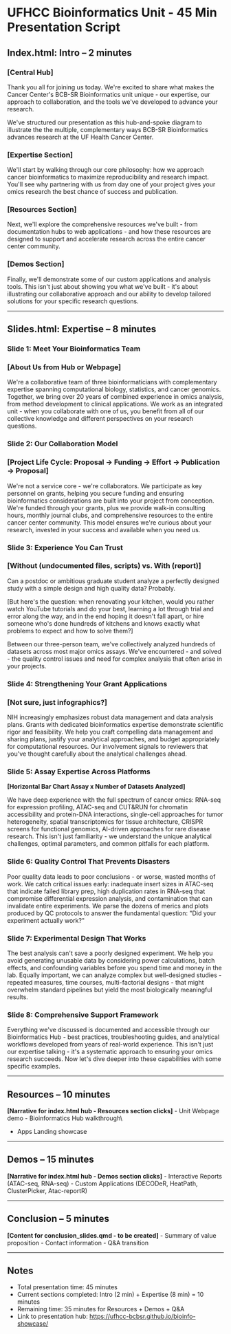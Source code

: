 # UFHCC Bioinformatics Unit - 45 Min Presentation Script

## Index.html: Intro – 2 minutes

### [Central Hub]

Thank you all for joining us today. We're excited to share what makes the Cancer Center's BCB-SR Bioinformatics unit unique - our expertise, our approach to collaboration, and the tools we've developed to advance your research.

We've structured our presentation as this hub-and-spoke diagram to illustrate the the multiple, complementary ways BCB-SR Bioinformatics advances research at the UF Health Cancer Center.

### [Expertise Section]

We'll start by walking through our core philosophy: how we approach cancer bioinformatics to maximize reproducibility and research impact. You'll see why partnering with us from day one of your project gives your omics research the best chance of success and publication.

### [Resources Section]

Next, we'll explore the comprehensive resources we've built - from documentation hubs to web applications - and how these resources are designed to support and accelerate research across the entire cancer center community.

### [Demos Section]

Finally, we'll demonstrate some of our custom applications and analysis tools. This isn't just about showing you what we've built - it's about illustrating our collaborative approach and our ability to develop tailored solutions for your specific research questions.

------------------------------------------------------------------------

## Slides.html: Expertise – 8 minutes

### Slide 1: Meet Your Bioinformatics Team 

### [About Us from Hub or Webpage]

We're a collaborative team of three bioinformaticians with complementary expertise spanning computational biology, statistics, and cancer genomics. Together, we bring over 20 years of combined experience in omics analysis, from method development to clinical applications. We work as an integrated unit - when you collaborate with one of us, you benefit from all of our collective knowledge and different perspectives on your research questions.

### Slide 2: Our Collaboration Model 

### [Project Life Cycle: Proposal -\> Funding -\> Effort -\> Publication -\> Proposal]

We're not a service core - we're collaborators. We participate as key personnel on grants, helping you secure funding and ensuring bioinformatics considerations are built into your project from conception. We're funded through your grants, plus we provide walk-in consulting hours, monthly journal clubs, and comprehensive resources to the entire cancer center community. This model ensures we're curious about your research, invested in your success and available when you need us.

### Slide 3: Experience You Can Trust

### [Without (undocumented files, scripts) vs. With (report)]

Can a postdoc or ambitious graduate student analyze a perfectly designed study with a simple design and high quality data? Probably.

[But here's the question: when renovating your kitchen, would you rather watch YouTube tutorials and do your best, learning a lot through trial and error along the way, and in the end hoping it doesn't fall apart, or hire someone who's done hundreds of kitchens and knows exactly what problems to expect and how to solve them?]

Between our three-person team, we've collectively analyzed hundreds of datasets across most major omics assays. We've encountered - and solved - the quality control issues and need for complex analysis that often arise in your projects.

### Slide 4: Strengthening Your Grant Applications 

### [Not sure, just infographics?]

NIH increasingly emphasizes robust data management and data analysis plans. Grants with dedicated bioinformatics expertise demonstrate scientific rigor and feasibility. We help you craft compelling data management and sharing plans, justify your analytical approaches, and budget appropriately for computational resources. Our involvement signals to reviewers that you've thought carefully about the analytical challenges ahead.

### Slide 5: Assay Expertise Across Platforms

**[Horizontal Bar Chart Assay x Number of Datasets Analyzed]**

We have deep experience with the full spectrum of cancer omics: RNA-seq for expression profiling, ATAC-seq and CUT&RUN for chromatin accessibility and protein-DNA interactions, single-cell approaches for tumor heterogeneity, spatial transcriptomics for tissue architecture, CRISPR screens for functional genomics, AI-driven approaches for rare disease research. This isn't just familiarity - we understand the unique analytical challenges, optimal parameters, and common pitfalls for each platform.

### Slide 6: Quality Control That Prevents Disasters

Poor quality data leads to poor conclusions - or worse, wasted months of work. We catch critical issues early: inadequate insert sizes in ATAC-seq that indicate failed library prep, high duplication rates in RNA-seq that compromise differential expression analysis, and contamination that can invalidate entire experiments. We parse the dozens of merics and plots produced by QC protocols to answer the fundamental question: "Did your experiment actually work?"

### Slide 7: Experimental Design That Works

The best analysis can't save a poorly designed experiment. We help you avoid generating unusable data by considering power calculations, batch effects, and confounding variables before you spend time and money in the lab. Equally important, we can analyze complex but well-designed studies - repeated measures, time courses, multi-factorial designs - that might overwhelm standard pipelines but yield the most biologically meaningful results.

### Slide 8: Comprehensive Support Framework

Everything we've discussed is documented and accessible through our Bioinformatics Hub - best practices, troubleshooting guides, and analytical workflows developed from years of real-world experience. This isn't just our expertise talking - it's a systematic approach to ensuring your omics research succeeds. Now let's dive deeper into these capabilities with some specific examples.

------------------------------------------------------------------------

## Resources – 10 minutes

**[Narrative for index.html hub - Resources section clicks]** - Unit Webpage demo - Bioinformatics Hub walkthrough\
- Apps Landing showcase

------------------------------------------------------------------------

## Demos – 15 minutes

**[Narrative for index.html hub - Demos section clicks]** - Interactive Reports (ATAC-seq, RNA-seq) - Custom Applications (DECODeR, HeatPath, ClusterPicker, Atac-reportR)

------------------------------------------------------------------------

## Conclusion – 5 minutes

**[Content for conclusion_slides.qmd - to be created]** - Summary of value proposition - Contact information - Q&A transition

------------------------------------------------------------------------

## Notes

-   Total presentation time: 45 minutes
-   Current sections completed: Intro (2 min) + Expertise (8 min) = 10 minutes
-   Remaining time: 35 minutes for Resources + Demos + Q&A
-   Link to presentation hub: <https://ufhcc-bcbsr.github.io/bioinfo-showcase/>
